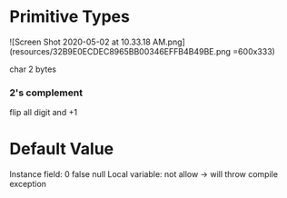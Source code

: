 # Primitive Types

![Screen Shot 2020-05-02 at 10.33.18 AM.png](resources/32B9E0ECDEC8965BB00346EFFB4B49BE.png =600x333)

char 2 bytes

### 2's complement

flip all digit and +1 

# Default Value

Instance field: 0 false null
Local variable: not allow -> will throw compile exception